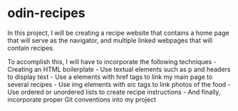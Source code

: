 # odin-recipes
In this project, I will be creating a recipe website that contains a home page that will serve as the navigator, and multiple linked webpages that will contain recipes. 

To accomplish this, I will have to incorporate the following techniques
    - Creating an HTML boilerplate
    - Use textual elements such as p and headers to display text
    - Use a elements with href tags to link my main page to several recipes
    - Use img elements with src tags to link photos of the food
    - Use ordered or unordered lists to create recipe instructions
    - And finally, incorporate proper Git conventions into my project